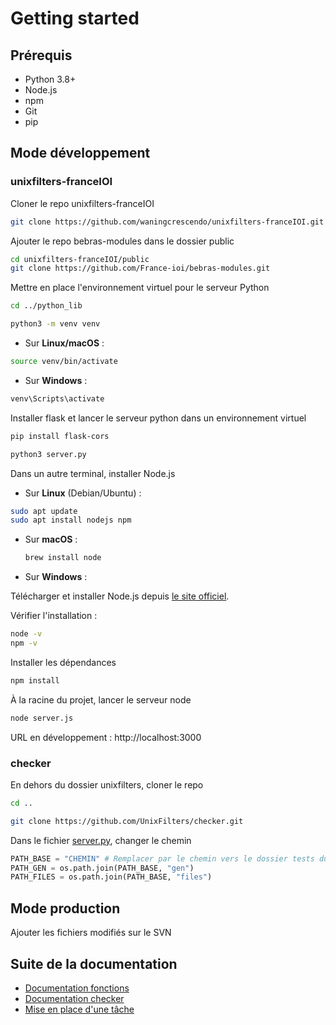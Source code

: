 # Getting started

## Prérequis

- Python 3.8+
- Node.js
- npm
- Git
- pip

## Mode développement

### unixfilters-franceIOI

Cloner le repo unixfilters-franceIOI

```bash
git clone https://github.com/waningcrescendo/unixfilters-franceIOI.git
```

Ajouter le repo bebras-modules dans le dossier public

```bash
cd unixfilters-franceIOI/public
git clone https://github.com/France-ioi/bebras-modules.git
```

Mettre en place l'environnement virtuel pour le serveur Python

```bash
cd ../python_lib
```

```bash
python3 -m venv venv
```

- Sur **Linux/macOS** :

```bash
source venv/bin/activate
```

- Sur **Windows** :

```bash
venv\Scripts\activate
```

Installer flask et lancer le serveur python dans un environnement virtuel

```bash
pip install flask-cors
```

```bash
python3 server.py
```

Dans un autre terminal, installer Node.js

- Sur **Linux** (Debian/Ubuntu) :

```bash
sudo apt update
sudo apt install nodejs npm
```

- Sur **macOS** :

  ```bash
  brew install node
  ```

- Sur **Windows** :

Télécharger et installer Node.js depuis [le site officiel](https://nodejs.org/).

Vérifier l'installation :

```bash
node -v
npm -v
```

Installer les dépendances

```bash
npm install
```

À la racine du projet, lancer le serveur node

```bash
node server.js
```

URL en développement : http://localhost:3000

### checker

En dehors du dossier unixfilters, cloner le repo

```bash
cd ..
```

```bash
git clone https://github.com/UnixFilters/checker.git
```

Dans le fichier [server.py](https://github.com/UnixFilters/unixfilters-franceIOI/blob/main/python_lib/server.py#L8), changer le chemin

```python
PATH_BASE = "CHEMIN" # Remplacer par le chemin vers le dossier tests du checker
PATH_GEN = os.path.join(PATH_BASE, "gen")
PATH_FILES = os.path.join(PATH_BASE, "files")
```

## Mode production

Ajouter les fichiers modifiés sur le SVN

## Suite de la documentation

- [Documentation fonctions](https://unixfilters.github.io/unixfilters-docs/)
- [Documentation checker](https://github.com/UnixFilters/checker/blob/main/docs/documentation_checker.md)
- [Mise en place d'une tâche](https://github.com/UnixFilters/unixfilters-franceIOI/blob/main/docs/init_task.md)
